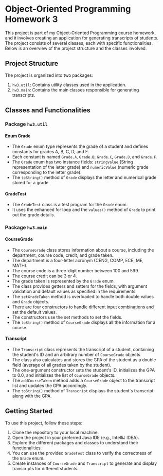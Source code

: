 # Object-Oriented Programming Homework 3

This project is part of my Object-Oriented Programming course homework, and it involves creating an application for generating transcripts of students. The project consists of several classes, each with specific functionalities. Below is an overview of the project structure and the classes involved.

## Project Structure

The project is organized into two packages:

1. `hw3.util`: Contains utility classes used in the application.
2. `hw3.main`: Contains the main classes responsible for generating transcripts.

## Classes and Functionalities

### Package `hw3.util`

#### Enum Grade

- The `Grade` enum type represents the grade of a student and defines constants for grades A, B, C, D, and F.
- Each constant is named `Grade.A`, `Grade.B`, `Grade.C`, `Grade.D`, and `Grade.F`.
- The `Grade` enum has two instance fields: `stringValue` (String representation of the letter grade) and `numericValue` (numeric grade corresponding to the letter grade).
- The `toString()` method of `Grade` displays the letter and numerical grade stored for a grade.

#### GradeTest

- The `GradeTest` class is a test program for the `Grade` enum.
- It uses the enhanced for loop and the `values()` method of `Grade` to print out the grade details.

### Package `hw3.main`

#### CourseGrade

- The `CourseGrade` class stores information about a course, including the department, course code, credit, and grade taken.
- The department is a four-letter acronym (CENG, COMP, ECE, ME, MATH).
- The course code is a three-digit number between 100 and 599.
- The course credit can be 3 or 4.
- The grade taken is represented by the `Grade` enum.
- The class provides getters and setters for the fields, with argument validation and default values as specified in the requirements.
- The `setGradeTaken` method is overloaded to handle both double values and `Grade` objects.
- There are four constructors to handle different input combinations and set the default values.
- The constructors use the set methods to set the fields.
- The `toString()` method of `CourseGrade` displays all the information for a course.

#### Transcript

- The `Transcript` class represents the transcript of a student, containing the student's ID and an arbitrary number of `CourseGrade` objects.
- The class also calculates and stores the GPA of the student as a double field (average of all grades taken by the student).
- The one-argument constructor sets the student's ID, initializes the GPA to 0.0, and initializes the list of `CourseGrade` objects.
- The `addCourseTaken` method adds a `CourseGrade` object to the transcript list and updates the GPA accordingly.
- The `toString()` method of `Transcript` displays the student's transcript along with the GPA.

## Getting Started

To use this project, follow these steps:

1. Clone the repository to your local machine.
2. Open the project in your preferred Java IDE (e.g., IntelliJ IDEA).
3. Explore the different packages and classes to understand their functionalities.
4. You can use the provided `GradeTest` class to verify the correctness of the `Grade` enum.
5. Create instances of `CourseGrade` and `Transcript` to generate and display transcripts for different students.

